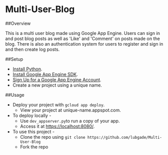 # Multi-User-Blog

##Overview

This is a multi user blog made using Google App Engine. Users can sign in and post blog posts as well as 'Like' and 'Comment' on posts made on the blog. There is also an authentication system for users to register and sign in and then create log posts.


##Setup

* [Install Python](https://www.python.org/downloads/).
* [Install Google App Engine SDK](https://cloud.google.com/appengine/downloads#Google_App_Engine_SDK_for_Python).
* [Sign Up for a Google App Engine Account](https://console.cloud.google.com).
* Create a new project using a unique name.


##Usage

* Deploy your project with `gcloud app deploy`.
  * View your project at unique-name.appspot.com.
* To deploy locally -
  * Use `dev_appserver.py`to run a copy of your app.
  * Access it at [https://localhost:8080/](https://localhost:8080/).
* To use this project -
  * Clone the repo using `git clone https://github.com/lubgade/Multi-User-Blog`
  * Fork the repo
  
  
  
